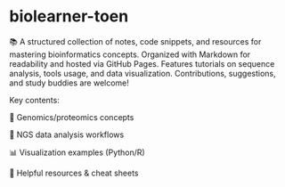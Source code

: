 # biolearner-toen

📚 A structured collection of notes, code snippets, and resources for mastering bioinformatics concepts. Organized with Markdown for readability and hosted via GitHub Pages. Features tutorials on sequence analysis, tools usage, and data visualization. Contributions, suggestions, and study buddies are welcome!

Key contents:

🔬 Genomics/proteomics concepts

🧬 NGS data analysis workflows

📊 Visualization examples (Python/R)

🔗 Helpful resources & cheat sheets
